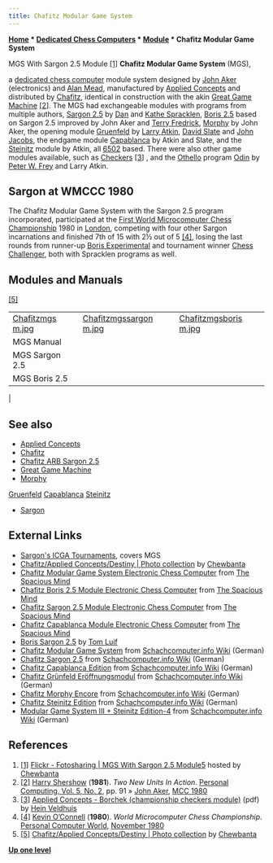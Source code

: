 ```yaml
---
title: Chafitz Modular Game System
---
```

**[Home](Home "Home") * [Dedicated Chess Computers](Dedicated_Chess_Computers "Dedicated Chess Computers") * [Module](Module "Module") * Chafitz Modular Game System**

[](http://www.flickr.com/photos/10261668@N05/858171243/in/set-72157600923816639/) MGS With Sargon 2.5 Module <a id="cite-note-1" href="#cite-ref-1">[1]</a>
**Chafitz Modular Game System** (MGS),

a [dedicated chess computer](Dedicated_Chess_Computers "Dedicated Chess Computers") module system designed by [John Aker](John_Aker "John Aker") (electronics) and [Alan Mead](Alan_Mead "Alan Mead"), manufactured by [Applied Concepts](Applied_Concepts "Applied Concepts") and distributed by [Chafitz](Chafitz "Chafitz"), identical in construction with the akin [Great Game Machine](Great_Game_Machine "Great Game Machine") <a id="cite-note-2" href="#cite-ref-2">[2]</a>. The MGS had exchangeable modules with programs from multiple authors, [Sargon 2.5](Sargon "Sargon") by [Dan](Dan_Spracklen "Dan Spracklen") and [Kathe Spracklen](Kathe_Spracklen "Kathe Spracklen"), [Boris 2.5](Boris "Boris") based on Sargon 2.5 improved by John Aker and [Terry Fredrick](Terry_Fredrick "Terry Fredrick"), [Morphy](Morphy "Morphy") by John Aker, the opening module [Gruenfeld](Morphy#Gruenfeld "Morphy") by [Larry Atkin](Larry_Atkin "Larry Atkin"), [David Slate](David_Slate "David Slate") and [John Jacobs](index.php?title=John_Jacobs&action=edit&redlink=1 "John Jacobs (page does not exist)"), the endgame module [Capablanca](Morphy#Capablanca "Morphy") by Atkin and Slate, and the [Steinitz](Steinitz "Steinitz") module by Atkin, all [6502](6502 "6502") based. There were also other game modules available, such as [Checkers](Checkers "Checkers") <a id="cite-note-3" href="#cite-ref-3">[3]</a> , and the [Othello](Othello "Othello") program [Odin](Peter_W._Frey#Odin "Peter W. Frey") by [Peter W. Frey](Peter_W._Frey "Peter W. Frey") and Larry Atkin.

## Sargon at WMCCC 1980

The Chafitz Modular Game System with the Sargon 2.5 program incorporated, participated at the [First World Microcomputer Chess Championship](WMCCC_1980 "WMCCC 1980") 1980 in [London](https://en.wikipedia.org/wiki/London), competing with four other Sargon incarnations and finished 7th of 15 with 2½ out of 5 <a id="cite-note-4" href="#cite-ref-4">[4]</a>, losing the last rounds from runner-up [Boris Experimental](Boris "Boris") and tournament winner [Chess Challenger](Chess_Challenger "Chess Challenger"), both with Spracklen programs as well.

## Modules and Manuals

<a id="cite-note-5" href="#cite-ref-5">[5]</a>

|  |  |  |
| --- | --- | --- |
| [Chafitzmgs m.jpg](http://www.flickr.com/photos/10261668@N05/858197975/in/set-72157600923816639/) | [Chafitzmgssargon m.jpg](http://www.flickr.com/photos/10261668@N05/858197591/in/set-72157600923816639/) | [Chafitzmgsboris m.jpg](http://www.flickr.com/photos/10261668@N05/859056802/in/set-72157600923816639/) |
|  MGS Manual
|  MGS Sargon 2.5
|  MGS Boris 2.5
|

## See also

- [Applied Concepts](Applied_Concepts "Applied Concepts")
- [Chafitz](Chafitz "Chafitz")
- [Chafitz ARB Sargon 2.5](Chafitz_ARB_Sargon_2.5 "Chafitz ARB Sargon 2.5")
- [Great Game Machine](Great_Game_Machine "Great Game Machine")
- [Morphy](Morphy "Morphy")

[Gruenfeld](Morphy#Gruenfeld "Morphy")
[Capablanca](Morphy#Capablanca "Morphy")
[Steinitz](Steinitz "Steinitz")

- [Sargon](Sargon "Sargon")

## External Links

- [Sargon's ICGA Tournaments](https://www.game-ai-forum.org/icga-tournaments/program.php?id=461), covers MGS
- [Chafitz/Applied Concepts/Destiny | Photo collection](http://www.flickr.com/photos/10261668@N05/sets/72157600923816639/) by [Chewbanta](Steve_Blincoe "Steve Blincoe")
- [Chafitz Modular Game System Electronic Chess Computer](http://www.spacious-mind.com/html/modular_game_system.html) from [The Spacious Mind](The_Spacious_Mind "The Spacious Mind")
- [Chafitz Boris 2.5 Module Electronic Chess Computer](http://www.spacious-mind.com/html/boris_2_5_module.html) from [The Spacious Mind](The_Spacious_Mind "The Spacious Mind")
- [Chafitz Sargon 2.5 Module Electronic Chess Computer](http://www.spacious-mind.com/html/sargon_2_5_module.html) from [The Spacious Mind](The_Spacious_Mind "The Spacious Mind")
- [Chafitz Capablanca Module Electronic Chess Computer](http://www.spacious-mind.com/html/capablanca_module.html) from [The Spacious Mind](The_Spacious_Mind "The Spacious Mind")
- [Boris Sargon 2.5](http://tluif.home.xs4all.nl/chescom/EngBorSarg.html) by [Tom Luif](Tom_Luif "Tom Luif")
- [Chafitz Modular Game System](http://www.schach-computer.info/wiki/index.php/Chafitz_Modular_Game_System) from [Schachcomputer.info Wiki](http://www.schach-computer.info/wiki/index.php/Hauptseite_En) (German)
- [Chafitz Sargon 2.5](http://www.schach-computer.info/wiki/index.php/Chafitz_Sargon_2.5) from [Schachcomputer.info Wiki](http://www.schach-computer.info/wiki/index.php/Hauptseite_En) (German)
- [Chafitz Capablanca Edition](http://www.schach-computer.info/wiki/index.php/Chafitz_Capablanca_Edition) from [Schachcomputer.info Wiki](http://www.schach-computer.info/wiki/index.php/Hauptseite_En) (German)
- [Chafitz Grünfeld Eröffnungsmodul](http://www.schach-computer.info/wiki/index.php/Chafitz_Gr%C3%BCnfeld_Er%C3%B6ffnungsmodul) from [Schachcomputer.info Wiki](http://www.schach-computer.info/wiki/index.php/Hauptseite_En) (German)
- [Chafitz Morphy Encore](http://www.schach-computer.info/wiki/index.php/Chafitz_Morphy_Encore) from [Schachcomputer.info Wiki](http://www.schach-computer.info/wiki/index.php/Hauptseite_En) (German)
- [Chafitz Steinitz Edition](http://www.schach-computer.info/wiki/index.php/Chafitz_Steinitz_Edition) from [Schachcomputer.info Wiki](http://www.schach-computer.info/wiki/index.php/Hauptseite_En) (German)
- [Modular Game System III + Steinitz Edition-4](http://www.schach-computer.info/wiki/index.php/Modular_Game_System_III_%2B_Steinitz_Edition-4) from [Schachcomputer.info Wiki](http://www.schach-computer.info/wiki/index.php/Hauptseite_En) (German)

## References

1. <a id="cite-ref-1" href="#cite-note-1">[1]</a> [Flickr - Fotosharing | MGS With Sargon 2.5 Module5](http://www.flickr.com/photos/10261668@N05/858171243/in/set-72157600923816639/) hosted by [Chewbanta](Steve_Blincoe "Steve Blincoe")
1. <a id="cite-ref-2" href="#cite-note-2">[2]</a> [Harry Shershow](Harry_Shershow "Harry Shershow") (**1981**). *Two New Units In Action*. [Personal Computing, Vol. 5, No. 2](Personal_Computing#5_2 "Personal Computing"), pp. 91 » [John Aker](John_Aker "John Aker"), [MCC 1980](MCC_1980 "MCC 1980")
1. <a id="cite-ref-3" href="#cite-note-3">[3]</a> [Applied Concepts - Borchek (championship checkers module)](http://www.schaakcomputers.nl/hein_veldhuis/database/files/12-1980%20%5BK-1001%5D%20Applied%20Concepts%20-%20Borchek%20%28championship%20checkers%20module%29.pdf) (pdf) by [Hein Veldhuis](Hein_Veldhuis "Hein Veldhuis")
1. <a id="cite-ref-4" href="#cite-note-4">[4]</a> [Kevin O’Connell](Kevin_O%E2%80%99Connell "Kevin O’Connell") (**1980**). *World Microcomputer Chess Championship*. [Personal Computer World](https://en.wikipedia.org/wiki/Personal_Computer_World), [November 1980](http://www.chesscomputeruk.com/html/publication_archive.html)
1. <a id="cite-ref-5" href="#cite-note-5">[5]</a> [Chafitz/Applied Concepts/Destiny | Photo collection](http://www.flickr.com/photos/10261668@N05/sets/72157600923816639/) by [Chewbanta](Steve_Blincoe "Steve Blincoe")

**[Up one level](Module "Module")**

